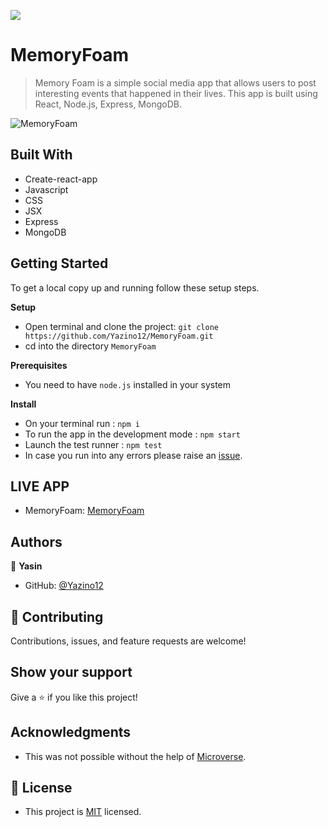 ![](https://img.shields.io/badge/-Yazino12-yellow)

# MemoryFoam

> Memory Foam is a simple social media app that allows users to post interesting events that happened in their lives. This app is built using React, Node.js, Express, MongoDB.

![MemoryFoam](https://yasin-warsame.netlify.app/images/1.png)

## Built With

- Create-react-app
- Javascript
- CSS
- JSX
- Express
- MongoDB

## Getting Started

To get a local copy up and running follow these setup steps.

**Setup**

- Open terminal and clone the project: `git clone https://github.com/Yazino12/MemoryFoam.git`
- cd into the directory `MemoryFoam`

**Prerequisites**

- You need to have `node.js` installed in your system

**Install**

- On your terminal run : `npm i`
- To run the app in the development mode : `npm start`
- Launch the test runner : `npm test`
- In case you run into any errors please raise an [issue](https://github.com/Yazino12/MemoryFoam/issues).

## LIVE APP

- MemoryFoam: [MemoryFoam](https://memory-foam.netlify.app/posts)

## Authors

👤 **Yasin**

- GitHub: [@Yazino12](https://github.com/Yazino12)

## 🤝 Contributing

Contributions, issues, and feature requests are welcome!

## Show your support

Give a ⭐️ if you like this project!

## Acknowledgments

- This was not possible without the help of [Microverse](https://github.com/microverseinc/curriculum-transversal-skills/blob/main/documentation/hello_microverse_project.md).

## 📝 License

- This project is [MIT](./MIT.md) licensed.
